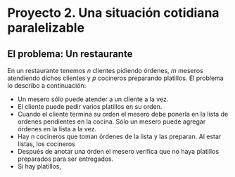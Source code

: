 # Proyecto 2. Una situación cotidiana paralelizable

## El problema: Un restaurante
En un restaurante tenemos *n* clientes pidiendo órdenes, *m* meseros atendiendo dichos clientes y *p* cocineros preparando platillos. El problema lo describo a continuación:

- Un mesero sólo puede atender a un cliente a la vez.
- El cliente puede pedir varios platillos en su orden.
- Cuando el cliente termina su orden el mesero debe ponerla en la lista de ordenes pendientes en la cocina. Sólo un mesero puede agregar órdenes en la lista a la vez.
- Hay n cocineros que toman órdenes de la lista y las preparan. Al estar listas, los cocineros 
- Después de anotar una órden el mesero verifica que no haya platillos preparados para ser entregados.
- Si hay platillos, 